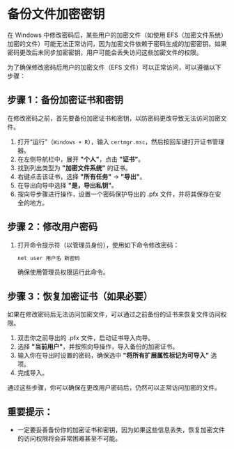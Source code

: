 # 备份文件加密密钥
在 Windows 中修改密码后，某些用户的加密文件（如使用 EFS（加密文件系统）加密的文件）可能无法正常访问，因为加密文件依赖于密码生成的加密密钥。如果密码更改后未同步加密密钥，用户可能会丢失访问这些加密文件的权限。

为了确保修改密码后用户的加密文件（EFS 文件）可以正常访问，可以遵循以下步骤：

## 步骤 1：备份加密证书和密钥

在修改密码之前，首先要备份加密证书和密钥，以防密码更改导致无法访问加密文件。

1. 打开“运行”（`Windows + R`），输入 `certmgr.msc`，然后按回车键打开证书管理器。
2. 在左侧导航栏中，展开 **"个人"**，点击 **"证书"**。
3. 找到列出类型为 **"加密文件系统"** 的证书。
4. 右键点击该证书，选择 **"所有任务"** -> **"导出"**。
5. 在导出向导中选择 **"是，导出私钥"**。
6. 按向导步骤进行操作，设置一个密码保护导出的 .pfx 文件，并将其保存在安全的地方。

## 步骤 2：修改用户密码

1. 打开命令提示符（以管理员身份），使用如下命令修改密码：

   ```bash
   net user 用户名 新密码
   ```

   确保使用管理员权限运行此命令。

## 步骤 3：恢复加密证书（如果必要）

如果在修改密码后无法访问加密文件，可以通过之前备份的证书来恢复文件访问权限。

1. 双击你之前导出的 .pfx 文件，启动证书导入向导。
2. 选择 **"当前用户"**，并按照向导操作，导入备份的加密证书。
3. 输入你在导出时设置的密码，确保选中 **"将所有扩展属性标记为可导入"** 选项。
4. 完成导入。

通过这些步骤，你可以确保在更改用户密码后，仍然可以正常访问加密的文件。

## 重要提示：

- 一定要妥善备份你的加密证书和密钥，因为如果这些信息丢失，恢复加密文件的访问权限将会非常困难甚至不可能。

